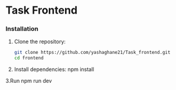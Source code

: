 # Task Frontend



### Installation

1. Clone the repository:

   ```sh
   git clone https://github.com/yashaghane21/Task_frontend.git
   cd frontend

2. Install dependencies:
    npm install

3.Run
npm run dev
